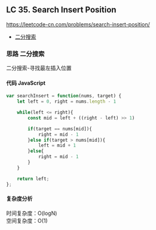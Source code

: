 ## LC 35. Search Insert Position

https://leetcode-cn.com/problems/search-insert-position/

- [二分搜索](#思路-二分搜索)

### 思路 二分搜索

二分搜索-寻找最左插入位置

#### 代码 JavaScript

```JavaScript
var searchInsert = function(nums, target) {
    let left = 0, right = nums.length - 1

    while(left <= right){
        const mid = left + ((right - left) >> 1)

        if(target == nums[mid]){
            right = mid - 1
        }else if(target > nums[mid]){
            left = mid + 1
        }else{
            right = mid - 1
        }
    }

    return left;
};

```

#### 复杂度分析

时间复杂度：O(logN) </br>
空间复杂度：O(1)
